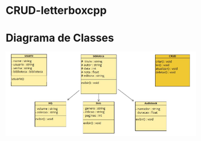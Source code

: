 # CRUD-letterboxcpp

# Diagrama de Classes
<img src="https://github.com/ArtiePixel/CRUD-letterboxcpp/blob/main/Diagrama%20de%20Classes.jpeg?raw=true" alt="Diagrama de Classes">
